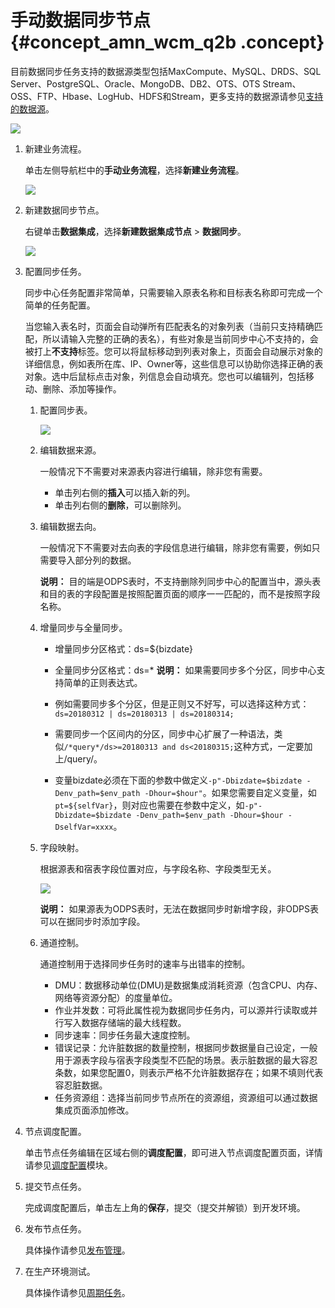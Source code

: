 # 手动数据同步节点 {#concept_amn_wcm_q2b .concept}

目前数据同步任务支持的数据源类型包括MaxCompute、MySQL、DRDS、SQL Server、PostgreSQL、Oracle、MongoDB、DB2、OTS、OTS Stream、OSS、FTP、Hbase、LogHub、HDFS和Stream，更多支持的数据源请参见[支持的数据源](intl.zh-CN/使用指南/数据集成/数据源配置/支持的数据源.md#)。

![](http://static-aliyun-doc.oss-cn-hangzhou.aliyuncs.com/assets/img/16323/15367341258058_zh-CN.png)

1.  新建业务流程。

    单击左侧导航栏中的**手动业务流程**，选择**新建业务流程**。

    ![](http://static-aliyun-doc.oss-cn-hangzhou.aliyuncs.com/assets/img/16319/15367341257961_zh-CN.png)

2.  新建数据同步节点。

    右键单击**数据集成**，选择**新建数据集成节点** \> **数据同步**。

    ![](http://static-aliyun-doc.oss-cn-hangzhou.aliyuncs.com/assets/img/16323/15367341258059_zh-CN.png)

3.  配置同步任务。

    同步中心任务配置非常简单，只需要输入原表名称和目标表名称即可完成一个简单的任务配置。

    当您输入表名时，页面会自动弹所有匹配表名的对象列表（当前只支持精确匹配，所以请输入完整的正确的表名），有些对象是当前同步中心不支持的，会被打上**不支持**标签。您可以将鼠标移动到列表对象上，页面会自动展示对象的详细信息，例如表所在库、IP、Owner等，这些信息可以协助你选择正确的表对象。选中后鼠标点击对象，列信息会自动填充。您也可以编辑列，包括移动、删除、添加等操作。

    1.  配置同步表。

        ![](http://static-aliyun-doc.oss-cn-hangzhou.aliyuncs.com/assets/img/16323/15367341258068_zh-CN.png)

    2.  编辑数据来源。

        一般情况下不需要对来源表内容进行编辑，除非您有需要。

        -   单击列右侧的**插入**可以插入新的列。
        -   单击列右侧的**删除**，可以删除列。
    3.  编辑数据去向。

        一般情况下不需要对去向表的字段信息进行编辑，除非您有需要，例如只需要导入部分列的数据。

        **说明：** 目的端是ODPS表时，不支持删除列同步中心的配置当中，源头表和目的表的字段配置是按照配置页面的顺序一一匹配的，而不是按照字段名称。

    4.  增量同步与全量同步。

        -   增量同步分区格式：ds=$\{bizdate\}
        -   全量同步分区格式：ds=\*
        **说明：** 如果需要同步多个分区，同步中心支持简单的正则表达式。

        -   例如需要同步多个分区，但是正则又不好写，可以选择这种方式：`ds=20180312 | ds=20180313 | ds=20180314;`
        -   需要同步一个区间内的分区，同步中心扩展了一种语法，类似`/*query*/ds>=20180313 and ds<20180315;`这种方式，一定要加上/query/。
        -   变量bizdate必须在下面的参数中做定义`-p"-Dbizdate=$bizdate -Denv_path=$env_path -Dhour=$hour"`。如果您需要自定义变量，如`pt=${selfVar}`，则对应也需要在参数中定义，如`-p"-Dbizdate=$bizdate -Denv_path=$env_path -Dhour=$hour -DselfVar=xxxx`。
    5.  字段映射。

        根据源表和宿表字段位置对应，与字段名称、字段类型无关。

        ![](http://static-aliyun-doc.oss-cn-hangzhou.aliyuncs.com/assets/img/16323/15367341258081_zh-CN.png)

        **说明：** 如果源表为ODPS表时，无法在数据同步时新增字段，非ODPS表可以在据同步时添加字段。

    6.  通道控制。

        通道控制用于选择同步任务时的速率与出错率的控制。

        -   DMU：数据移动单位\(DMU\)是数据集成消耗资源（包含CPU、内存、网络等资源分配）的度量单位。
        -   作业并发数：可将此属性视为数据同步任务内，可以源并行读取或并行写入数据存储端的最大线程数。
        -   同步速率：同步任务最大速度控制。
        -   错误记录：允许脏数据的数量控制，根据同步数据量自己设定，一般用于源表字段与宿表字段类型不匹配的场景。表示脏数据的最大容忍条数，如果您配置0，则表示严格不允许脏数据存在；如果不填则代表容忍脏数据。
        -   任务资源组：选择当前同步节点所在的资源组，资源组可以通过数据集成页面添加修改。
4.  节点调度配置。

    单击节点任务编辑在区域右侧的**调度配置**，即可进入节点调度配置页面，详情请参见[调度配置](intl.zh-CN/使用指南/数据开发/调度配置/基本属性.md#)模块。

5.  提交节点任务。

    完成调度配置后，单击左上角的**保存**，提交（提交并解锁）到开发环境。

6.  发布节点任务。

    具体操作请参见[发布管理](intl.zh-CN/使用指南/数据开发/发布管理.md#)。

7.  在生产环境测试。

    具体操作请参见[周期任务](intl.zh-CN/使用指南/运维中心/任务列表/周期任务.md#)。


